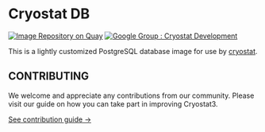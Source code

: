 # Cryostat DB

[![Image Repository on Quay](https://quay.io/repository/cryostat/cryostat-db/status "Image Repository on Quay")](https://quay.io/repository/cryostat/cryostat-db)
[![Google Group : Cryostat Development](https://img.shields.io/badge/Google%20Group-Cryostat%20Development-blue.svg)](https://groups.google.com/g/cryostat-development)

This is a lightly customized PostgreSQL database image for use by [cryostat](https://github.com/cryostatio/cryostat3).

## CONTRIBUTING

We welcome and appreciate any contributions from our community. Please visit our guide on how you can take part in improving Cryostat3.

[See contribution guide →](https://github.com/cryostatio/cryostat3/blob/main/CONTRIBUTING.md)
